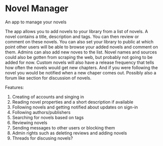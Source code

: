 # Novel Manager
An app to manage your novels

The app allows you to add novels to your library from a list of novels. A novel contains a title, description and tags. You can then review or comment on these novels. You can also set your library to public at which point other users will be able to browse your added novels and comment on them. Admins can also add new noves to the list. Novel names and sources could also be gotten from scraping the web, but probably not going to be added for now. Custom novels will also have a release frequency that tells how often the novels would get new chapters. And if you were following the novel you would be notified when a new chaper comes out. Possibly also a forum like section for discussion of novels.

Features:
1. Creating of accounts and singing in
2. Reading novel properties and a short description if available
3. Following novels and getting notified about updates on sign-in
4. Following authors/publishers
5. Searching for novels based on tags
6. Reviewing novels
7. Sending messages to other users or blocking them
8. Admin rights such as deleting reviews and adding novels
9. Threads for discusing novels?
